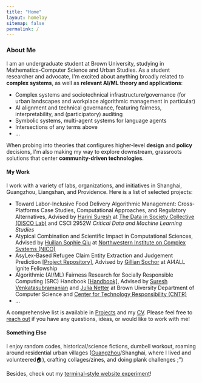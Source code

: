 ```yaml
---
title: "Home"
layout: homelay
sitemap: false
permalink: /
---
```


### About Me

I am an undergraduate student at Brown University, studying in Mathematics-Computer Science and Urban Studies. As a student researcher and advocate, I'm excited about anything broadly related to **complex systems**, as well as **relevant AI/ML theory and applications**: 
- Complex systems and sociotechnical infrastructure/governance (for urban landscapes and workplace algorithmic management in particular)
- AI alignment and technical governance, featuring fairness, interpretability, and (participatory) auditing
- Symbolic systems, multi-agent systems for language agents
- Intersections of any terms above
- ...

When probing into theories that configures higher-level **design** and **policy** decisions, I'm also making my way to explore downstream, grassroots solutions that center **community-driven technologies**. 
   


#### My Work

I work with a variety of labs, organizations, and initiatives in Shanghai, Guangzhou, Liangshan, and Providence. Here is a list of selected projects: 
- Toward Labor-Inclusive Food Delivery Algorithmic Management: Cross-Platforms Case Studies, Computational Approaches, and Regulatory Alternatives, Advised by [Harini Suresh](https://harinisuresh.com/) at [The Data in Society Collective (DISCO Lab)](https://discolab.cs.brown.edu/) and CSCI 2952W *Critical Data and Machine Learning Studies*
- Atypical Combination and Scientific Impact in Computational Sciences, Advised by [Huilian Sophie Qiu](https://www.sophiehsqq.com/index.html) at [Northwestern Institute on Complex Systems (NICO)](https://www.nico.northwestern.edu/)
- AsyLex-Based Refugee Claim Entity Extraction and Judgement Prediction [[Project Repository]](https://github.com/jiayiw005/refugee-claim-classifier), Advised by [Gillian Sochor](https://theorg.com/org/ai4all/org-chart/gillian-sochor) at AI4ALL Ignite Fellowship
- Algorithmic (AI/ML) Fairness Research for Socially Responsible Computing (SRC) Handbook [[Handbook]](https://src-handbook-infrastructure-team.github.io/srch/), Advised by [Suresh Venkatasubramanian](https://dsi.brown.edu/people/suresh-venkatasubramanian) and [Julia Netter](http://www.julianetter.de/) at Brown Uiversity Department of Computer Science and [Center for Technology Responsibility (CNTR)](https://cntr.brown.edu/)
- ...

A comprehensive list is available in [Projects](https://jiayiw005.github.io/projects/) and my [CV](https://jiayiw005.github.io/cv/cv.pdf). Please feel free to [reach out](mailto:jiayi_wu4@brown.edu) if you have any questions, ideas, or would like to work with me! 

#### Something Else

I enjoy random codes, historical/science fictions, dumbell workout, roaming around residential urban villages ([Guangzhou](https://earth.google.com/earth/d/1YTg7TO4ODp5iSL_rj1xVqPlo7tOaysCh?usp=sharing)/Shanghai, where I lived and volunteered🏠), crafting collages/zines, and doing plank challenges ;")

Besides, check out my [terminal-style website experiment]()! 